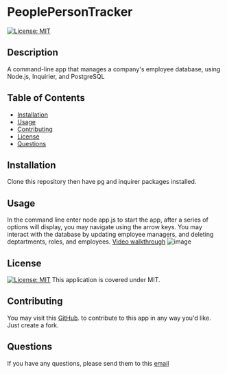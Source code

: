 # PeoplePersonTracker
  [![License: MIT](https://img.shields.io/badge/License-MIT-yellow.svg)](https://opensource.org/licenses/MIT)
  ## Description
  A command-line app that manages a company's employee database, using Node.js, Inquirier, and PostgreSQL
  ## Table of Contents
  * [Installation](#installation)
  * [Usage](#usage)
  * [Contributing](#contributing)
  * [License](#license)
  * [Questions](#questions)
  ## Installation
  Clone this repository then have pg and inquirer packages installed.
  ## Usage
  In the command line enter node app.js to start the app, after a series of options will display, you may navigate using the arrow keys. You may interact with the database by updating employee managers, and deleting deptartments, roles, and employees. [Video walkthrough](https://drive.google.com/file/d/1psJeuK20nWejGggk74wu51UsKrlW5Dp2/view)
  ![image](https://github.com/AlexHappel/PeoplePersonTracker/assets/156026228/82e49881-8f9d-4ec0-829e-5b4111493aed)

  ## License
  [![License: MIT](https://img.shields.io/badge/License-MIT-yellow.svg)](https://opensource.org/licenses/MIT)
  This application is covered under MIT.
  ## Contributing
  You may visit this [GitHub](https://github.com/AlexHappel). to contribute to this app in any way you'd like. Just create a fork.
  ## Questions
  If you have any questions, please send them to this [email](mailto:Alex.happel90@gmail.com)
